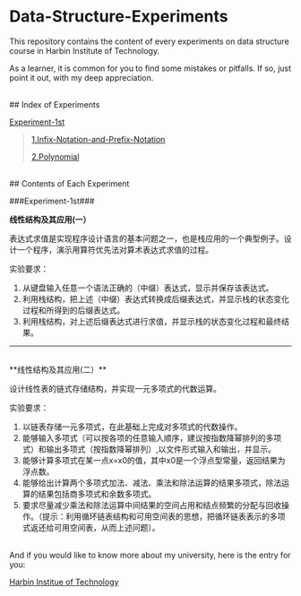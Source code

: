 # Data-Structure-Experiments

This repository contains the content of every experiments on data structure course in Harbin Institute of Technology.

As a learner, it is common for you to find some mistakes or pitfalls. If so, just point it out, with my deep appreciation.

<br>
## Index of Experiments

[Experiment-1st](#Experiment-1st)
> [1.Infix-Notation-and-Prefix-Notation](#Infix-Notation-and-Prefix-Notation)
>
> [2.Polynomial](#Polynomial)

<br>
## Contents of Each Experiment

###Experiment-1st###

**<a name="Experiment-1st"></a><a name="Infix-Notation-and-Prefix-Notation"></a>线性结构及其应用(一）**

表达式求值是实现程序设计语言的基本问题之一，也是栈应用的一个典型例子。设计一个程序，演示用算符优先法对算术表达式求值的过程。

实验要求：

1. 从键盘输入任意一个语法正确的（中缀）表达式，显示并保存该表达式。
2. 利用栈结构，把上述（中缀）表达式转换成后缀表达式，并显示栈的状态变化过程和所得到的后缀表达式。
3. 利用栈结构，对上述后缀表达式进行求值，并显示栈的状态变化过程和最终结果。

* * *

<br>
**<a name="Polynomial"></a>线性结构及其应用(二）**

设计线性表的链式存储结构，并实现一元多项式的代数运算。

实验要求：

1. 以链表存储一元多项式，在此基础上完成对多项式的代数操作。
2. 能够输入多项式（可以按各项的任意输入顺序，建议按指数降幂排列的多项式）和输出多项式（按指数降幂排列）,以文件形式输入和输出，并显示。
3. 能够计算多项式在某一点x=x0的值，其中x0是一个浮点型常量，返回结果为浮点数。
4. 能够给出计算两个多项式加法、减法、乘法和除法运算的结果多项式，除法运算的结果包括商多项式和余数多项式。
5. 要求尽量减少乘法和除法运算中间结果的空间占用和结点频繁的分配与回收操作。（提示：利用循环链表结构和可用空间表的思想，把循环链表表示的多项式返还给可用空间表，从而上述问题）。

<br>
And if you would like to know more about my university, here is the entry for you:

[Harbin Institue of Technology][100]

[1]: https://github.com/ANDI-Mckee/Data-Structure-Experiments/tree/master/The-1st "Go to the code page"
[100]: https://en.wikipedia.org/wiki/Harbin_Institute_of_Technology "More information"
